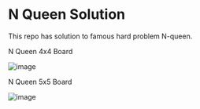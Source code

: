 # N Queen Solution
 This repo has solution to famous hard problem N-queen.
 
 N Queen 4x4 Board

![image](https://user-images.githubusercontent.com/83153656/190951199-625e2f8d-d471-4cea-ab23-980e07984d23.png)

N Queen 5x5 Board 

![image](https://user-images.githubusercontent.com/83153656/190951319-a56b3478-ffda-414b-b545-48b3b22da5d6.png)
